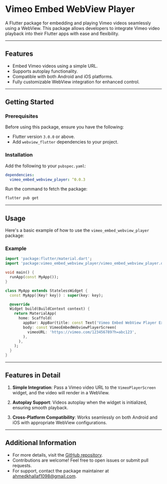 # Vimeo Embed WebView Player

A Flutter package for embedding and playing Vimeo videos seamlessly using a WebView. This package allows developers to integrate Vimeo video playback into their Flutter apps with ease and flexibility.

---

## Features

- Embed Vimeo videos using a simple URL.
- Supports autoplay functionality.
- Compatible with both Android and iOS platforms.
- Fully customizable WebView integration for enhanced control.

---

## Getting Started

### Prerequisites
Before using this package, ensure you have the following:
- Flutter version `3.0.0` or above.
- Add `webview_flutter` dependencies to your project.

### Installation
Add the following to your `pubspec.yaml`:
```yaml
dependencies:
  vimeo_embed_webview_player: ^0.0.3
```

Run the command to fetch the package:
```bash
flutter pub get
```

---

## Usage

Here's a basic example of how to use the `vimeo_embed_webview_player` package:

### Example
```dart
import 'package:flutter/material.dart';
import 'package:vimeo_embed_webview_player/vimeo_embed_webview_player.dart';

void main() {
  runApp(const MyApp());
}

class MyApp extends StatelessWidget {
  const MyApp({Key? key}) : super(key: key);

  @override
  Widget build(BuildContext context) {
    return MaterialApp(
      home: Scaffold(
        appBar: AppBar(title: const Text('Vimeo Embed WebView Player Example')),
        body: const VimeoEmbedWebviewPlayerScreen(
          vimeoURL: 'https://vimeo.com/123456789?h=abc123',
        ),
      ),
    );
  }
}
```

---

## Features in Detail

1. **Simple Integration**:
   Pass a Vimeo video URL to the `VimeoPlayerScreen` widget, and the video will render in a WebView.

2. **Autoplay Support**:
   Videos autoplay when the widget is initialized, ensuring smooth playback.

3. **Cross-Platform Compatibility**:
   Works seamlessly on both Android and iOS with appropriate WebView configurations.

---

## Additional Information

- For more details, visit the [GitHub repository](https://github.com/5alafawyyy/vimeo_embed_webview_player).
- Contributions are welcome! Feel free to open issues or submit pull requests.
- For support, contact the package maintainer at ahmedkhallaf1098@gmail.com.
